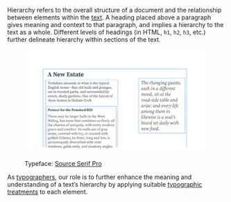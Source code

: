 
Hierarchy refers to the overall structure of a document and the relationship between elements within the [text](/glossary/text). A heading placed above a paragraph gives meaning and context to that paragraph, and implies a hierarchy to the text as a whole. Different levels of headings (in HTML, `h1`, `h2`, `h3`, etc.) further delineate hierarchy within sections of the text.

<figure>

![An article-like layout, with each element wrapped in a bounding box, from the level-one heading that serves as a heading for the entire content, to the level-two heading that relates to the second paragraph, to the pullquote off to one side.](images/thumbnail.svg)

<figcaption>Typeface: <a href="https://fonts.google.com/specimen/Source+Serif+Pro">Source Serif Pro</a></figcaption>

</figure>

As [typographers](/glossary/typographer), our role is to further enhance the meaning and understanding of a text’s hierarchy by applying suitable [typographic treatments](/glossary/typography) to each element.
